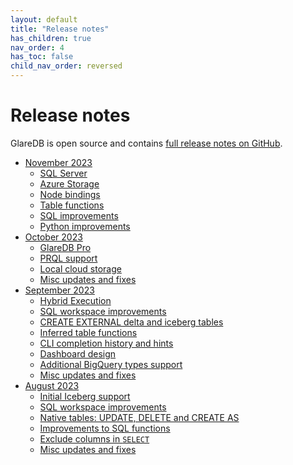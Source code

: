 ```yaml
---
layout: default
title: "Release notes"
has_children: true
nav_order: 4
has_toc: false
child_nav_order: reversed
---
```


# Release notes

GlareDB is open source and contains [full release notes on GitHub].

- [November 2023]
  - [SQL Server](/docs/releases/2023-november.html#microsoft-sql-server)
  - [Azure Storage](/docs/releases/2023-november.html#azure-blob-storage)
  - [Node bindings](/docs/releases/2023-november.html#node-bindings)
  - [Table functions](/docs/releases/2023-november.html#table-functions)
  - [SQL improvements](/docs/releases/2023-november.html#sql-improvements)
  - [Python improvements](/docs/releases/2023-november.html#python-improvements)
- [October 2023]
  - [GlareDB Pro](/docs/releases/2023-october.html#glaredb-pro)
  - [PRQL support](/docs/releases/2023-october.html#prql-support)
  - [Local cloud storage](/docs/releases/2023-october.html#local-cloud-storage)
  - [Misc updates and fixes](/docs/releases/2023-october.html#misc-updates-and-fixes)
- [September 2023]
  - [Hybrid Execution](/docs/releases/2023-september.html#hybrid-execution)
  - [SQL workspace improvements](/docs/releases/2023-september.html#sql-workspace-improvements)
  - [CREATE EXTERNAL delta and iceberg tables](/docs/releases/2023-september.html#create-external-delta-and-iceberg-tables)
  - [Inferred table functions](/docs/releases/2023-september.html#inferred-table-functions)
  - [CLI completion history and hints](/docs/releases/2023-september.html#cli-completion-history-and-hints)
  - [Dashboard design](/docs/releases/2023-september.html#dashboard-design)
  - [Additional BigQuery types support](/docs/releases/2023-september.html#additional-bigquery-type-support)
  - [Misc updates and fixes](/docs/releases/2023-september.html#misc-updates-and-fixes)
- [August 2023]
  - [Initial Iceberg support](/docs/releases/2023-august.html#initial-iceberg-support)
  - [SQL workspace improvements](/docs/releases/2023-august.html#sql-workspace-improvements)
  - [Native tables: UPDATE, DELETE and CREATE AS](/docs/releases/2023-august.html#native-tables-update-delete-and-create-as)
  - [Improvements to SQL functions](/docs/releases/2023-august.html#improvements-to-sql-functions)
  - [Exclude columns in `SELECT`](/docs/releases/2023-august.html#exclude-columns-in-select)
  - [Misc updates and fixes](/docs/releases/2023-august.html#misc-updates-and-fixes)

[full release notes on GitHub]: https://github.com/GlareDB/glaredb/releases
[November 2023]: /docs/releases/2023-november.html#november-2023
[October 2023]: /docs/releases/2023-october.html#october-2023
[September 2023]: /docs/releases/2023-september.html#september-2023
[August 2023]: /docs/releases/2023-august.html#august-2023
